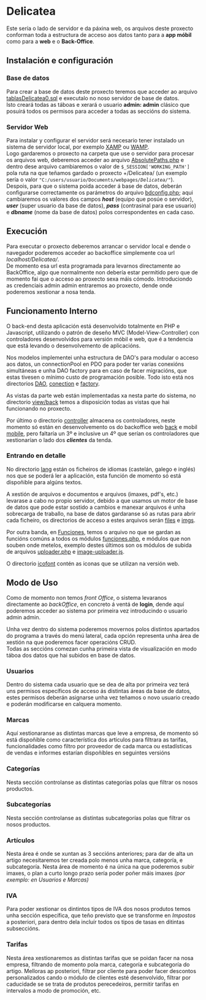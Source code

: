 # Delicatea

Este sería o lado de servidor e da páxina web, os arquivos deste proxecto conforman toda a estructura de acceso aos datos tanto para a __app móbil__ como para a __web__ e o __Back-Office__.

## Instalación e configuración

### Base de datos

Para crear a base de datos deste proxecto teremos que acceder ao arquivo [tablasDelicatea0.sql](./%23ignorant/CreacionBD/tablasDelicatea0.sql) e executalo no noso servidor de base de datos.  
Isto creará todas as táboas e xerará o usuario __admin: admin__ clásico que posuirá todos os permisos para acceder a todas as seccións do sistema.

### Servidor Web

Para instalar y configurar el servidor será necesario tener instalado un sistema de servidor local, por exemplo [XAMP](https://www.apachefriends.org/es/download.html) ou [WAMP](https://sourceforge.net/projects/wampserver/files/).</br>
Logo gardaremos o proxecto na carpeta que use o servidor para procesar os arquivos web, deberemos acceder ao arquivo [AbsolutePaths.php](paths/AbsolutePaths.php) e dentro dese arquivo cambiaremos o valor de ``` $_SESSION['WORKING_PATH'] ``` pola ruta na que teñamos gardado o proxecto +/Delicatea/ (un exemplo sería o valor ```"C:/users/usuario/Documents/webpages```*```/Delicatea/"```*).  
Despois, para que o sistema poida acceder á base de datos, deberán configurarse correctamente os parámetros do arquivo [bdconfig.php](conection/bdconfig.php); aqui cambiaremos os valores dos campos __*host*__ (equipo que posúe o servidor), __*user*__ (super usuario da base de datos),  __*pass*__ (contrasinal para ese usuario) e __*dbname*__ (nome da base de datos) polos correspondentes en cada caso.

## Execución  

Para executar o proxecto deberemos arrancar o servidor local e dende o navegador poderemos acceder ao backoffice simplemente coa url *localhost/Delicatea/*.  
De momento esa url esta programada para levarnos directamente ao BackOffice, algo que normalmente non debería estar permitido pero que de momento fai que o acceso ao proxecto sexa máis cómodo.
Introduciondo as credenciais admin admin entraremos ao proxecto, dende onde poderemos xestionar a nosa tenda.

## Funcionamento Interno

O back-end desta aplicación está desenvolvido totalmente en PHP e Javascript, utilizando o patrón de deseño MVC (Model-View-Controller) con controladores desenvolvidos para versión móbil e web, que é a tendencia que está levando o desenvolvemento de aplicacións.

Nos modelos implementei unha estructura de DAO's para modular o acceso aos datos, un connectionPool en PDO para poder ter varias conexións simultáneas e unha DAO factory para en caso de facer migracións, que estas tivesen o mínimo custo de programación posible. 
Todo isto está nos directorios [DAO](model/DAO), [conection](conection/.) e [factory](model/DAO/factory).

As vistas da parte web están implementadas xa nesta parte do sistema, no directorio [view/back](view/back) temos a disposición todas as vistas que hai funcionando no proxecto.  

Por último o directorio [controller](controller) almacena os controladores, neste momento só están en desenvolvemento os do backoffice web [back](controller/back/) e mobil [mobile](controller/mobile/), pero faltaría un 3º e inclusive un 4º que serían os controladores que xestionarían o lado dos ***clientes*** da tenda.

### Entrando en detalle

No directorio [lang](lang) están os ficheiros de idiomas (castelán, galego e inglés) nos que se poderá ler a aplicación, esta función de momento só está dispoñible para algúns textos.

A xestión de arquivos e documentos e arquivos (imaxes, pdf's, etc.) levarase a cabo no propio servidor, debido a que usamos un motor de base de datos que pode estar sostido a cambios e manexar arquivos é unha sobrecarga de traballo, na base de datos gardaranse só as rutas para abrir cada ficheiro, os directorios de acceso a estes arquivos serán [files](files) e [imgs](imgs).

Por outra banda, en [Funciones](Funciones), temos o arquivo no que se gardan as funcións comúns a todos os módulos [funciones.php](Funciones/funciones.php), e módulos que non souben onde metelos, exemplo destes últimos son os módulos de subida de arquivos [uploader.php](Funciones/uploader.php) e [image-uploader.js](Funciones/image-uploader.js).

O directorio [icofont](icofont) contén as iconas que se utilizan na versión web. 

## Modo de Uso

Como de momento non temos *front Office*, o sistema levaranos directamente ao *backOffice*, en concreto á ventá de __login__, dende aquí poderemos acceder ao sistema por primeira vez introducindo o usuario admin admin.

Unha vez dentro do sistema poderemos movernos polos distintos apartados do programa a través do menú lateral, cada opción representa unha área de xestión na que poderemos facer operacións CRUD.  
Todas as seccións comezan cunha primeira vista de visualización en modo táboa dos datos que hai subidos en base de datos.

### Usuarios

Dentro do sistema cada usuario que se dea de alta por primeira vez terá uns permisos específicos de acceso ás distintas áreas da base de datos, estes permisos deberán asignarse unha vez teñamos o novo usuario creado e poderán modificarse en calquera momento.

### Marcas

Aquí xestionaranse as distintas marcas que leve a empresa, de momento só está dispoñible como característica dos articulos para filtrara as tarifas, funcionalidades como filtro por proveedor de cada marca ou estadísticas de vendas e informes estarían dispoñíbles en seguintes versións

### Categorías

Nesta sección controlanse as distintas categorías polas que filtrar os nosos productos.

### Subcategorías

Nesta sección controlanse as distintas subcategorías polas que filtrar os nosos productos.

### Artículos

Nesta área é onde se xuntan as 3 seccións anteriores; para dar de alta un artigo necesitaremos ter creada polo menos unha marca, categoría, e subcategoría.
Nesta área de momento é na única na que poderemos subir imaxes, o plan a curto longo prazo sería poder poñer máis imaxes *(por exemplo: en Usuarios e Marcas)*

### IVA

Para poder xestionar os dintintos tipos de IVA dos nosos produtos temos unha sección específica, que teño previsto que se transforme en *Impostos* a posteriori, para dentro dela incluír todos os tipos de tasas en ditintas subseccións.

### Tarifas

Nesta área xestionaremos as distintas tarifas que se poidan facer na nosa empresa, filtrando de momento pola marca, categoría e subcategoría do artigo.
Melloras ap posteriori, filtrar por cliente para poder facer descontos personalizados cando o módulo de clientes esté desenvolvido, filtrar por caducidade se se trata de produtos perecedeiros, permitir tarifas en intervalos a modo de promoción, etc.
